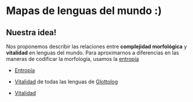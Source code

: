 # Mapas de lenguas del mundo :)
## Nuestra idea!
Nos proponemos describir las relaciones entre **complejidad morfológica** y **vitalidad** en lenguas del mundo. Para aproximarnos a diferencias en las maneras de codificar la morfología, usamos la [entropía](http://www.christianbentz.de/Papers/Bentz%20et%20al.%20(2017)%20The%20entropy%20of%20words.pdf)  


* [Entropía](./map_entropy.html)

* [Vitalidad](./map_glottolog.html) de todas las lenguas de [Glottolog](https://glottolog.org/)

* [Vitalidad](./map_entropy_glottolog.html)
